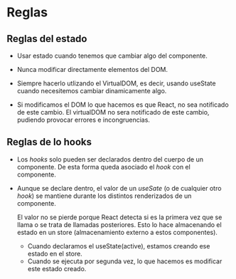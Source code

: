 # Reglas

## Reglas del estado

- Usar estado cuando tenemos que cambiar algo del componente.

- Nunca modificar directamente elementos del DOM.

- Siempre hacerlo utlizando el VirtualDOM, es decir, usando useState cuando necesitemos cambiar dinamicamente algo.

- Si modificamos el DOM lo que hacemos es que React, no sea notificado de este cambio. El virtualDOM no sera notificado de este cambio, pudiendo provocar errores e incongruencias.

## Reglas de lo hooks

- Los _hooks_ solo pueden ser declarados dentro del cuerpo de un componente. De esta forma queda asociado el _hook_ con el componente.

- Aunque se declare dentro, el valor de un _useSate_ (o de cualquier otro _hook_) se mantiene durante los distintos renderizados de un componente.

  El valor no se pierde porque React detecta si es la primera vez que se llama o se trata de llamadas posteriores. Esto lo hace almacenando el estado en un store (almacenamiento externo a estos componentes).

  - Cuando declaramos el useState(active), estamos creando ese estado en el store.
  - Cuando se ejecuta por segunda vez, lo que hacemos es modificar este estado creado.
